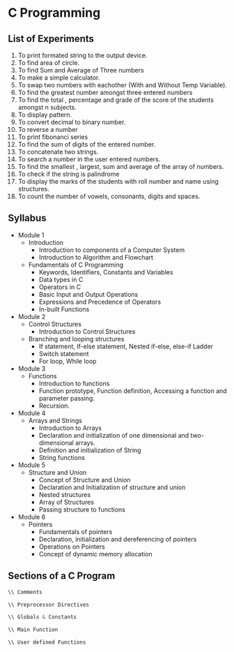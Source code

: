 # C Programming

## List of Experiments

1. To print formated string to the output device.
2. To find area of circle.
3. To find Sum and Average of Three numbers
4. To make a simple calculator.
5. To swap two numbers with eachother (With and Without Temp Variable).
6. To find the greatest number amongst three entered numbers
7. To find the total , percentage and grade of the score of the students amongst n subjects.
8. To display pattern.
9. To convert decimal to binary number.
10. To reverse a number
11. To print fibonanci series
12. To find the sum of digits of the entered number.
13. To concatenate two strings.
14. To search a number in the user entered numbers.
15. To find the smallest , largest, sum and average of the array of numbers.
16. To check if the string is palindrome
17. To display the marks of the students with roll number and name using structures.
18. To count the number of vowels, consonants, digits and spaces.

## Syllabus
- Module 1
    -  Introduction
        -   Introduction to components of a Computer System
        -   Introduction to Algorithm and Flowchart
    -  Fundamentals of C Programming 
        -   Keywords, Identifiers, Constants and Variables
        -   Data types in C
        -   Operators in C
        -   Basic Input and Output Operations
        -   Expressions and Precedence of Operators
        -   In-built Functions 
- Module 2
    -   Control Structures
        -   Introduction to Control Structures
    -   Branching and looping structures
        -   If statement, If-else statement, Nested if-else, else-if Ladder
        -   Switch statement
        -   For loop, While loop
-   Module 3
    -   Functions
        -   Introduction to functions
        -   Function prototype, Function definition, Accessing a function and
parameter passing.
        -   Recursion.
- Module 4
    -   Arrays and Strings
        -   Introduction to Arrays
        -   Declaration and initialization of one dimensional and two-dimensional
arrays.
        -   Definition and initialization of String
        -   String functions 
-   Module 5
    -   Structure and Union
        -   Concept of Structure and Union
        -   Declaration and Initialization of structure and union
        -   Nested structures
        -   Array of Structures
        -   Passing structure to functions
-   Module 6
    -   Pointers 
        -   Fundamentals of pointers
        -   Declaration, initialization and dereferencing of pointers
        -   Operations on Pointers
        -   Concept of dynamic memory allocation

## Sections of a C Program
```c
\\ Comments

\\ Preprocessor Directives

\\ Globals & Constants

\\ Main Function

\\ User defined Functions

```